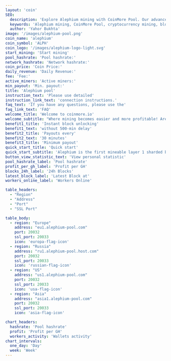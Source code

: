```yaml
---
layout: 'coin'
SEO:
  description: 'Explore Alephium mining with CoinMore Pool. Our advanced and reliable mining pool ensures high profitability and stability for Alephium miners.'
  keywords: 'Alephium mining, CoinMore Pool, cryptocurrency mining, blockchain, Alephium, crypto mining, digital currency mining, decentralized mining, secure mining, profitable mining, mining software, mining hardware'
  author: 'Yahor Bukhta'
image: '/images/alephium-pool.png'
coin_name: 'alephium'
coin_symbol: 'ALPH'
coin_logo: '/images/alephium-logo-light.svg'
start_mining: 'Start mining'
pool_hashrate: 'Pool hashrate:'
network_hashrate: 'Network hashrate:'
coin_price: 'Coin Price:'
daily_revenue: 'Daily Revenue:'
fee: 'Fee:'
active_miners: 'Active miners:'
min_payout: 'Min. payout:'
title: 'Alephium pool'
instruction_text: 'Please use detailed'
instruction_link_text: 'connection instructions.'
faq_text: 'If you have any questions, please use the'
faq_link_text: 'FAQ'
welcome_title: 'Welcome to coinmore.io'
welcome_subtitle: "Where mining becomes easier and more profitable! Are you looking for a reliable pool with low fees? Do you desire stability and transparent statistics? Look no further! On our platform, you'll find everything for efficient mining, as well as a warm community and tech support ready to assist in any situation. Earn more with lower expenses."
benefit1_title: 'Instant block unlocking'
benefit1_text: 'without 500-min delay'
benefit2_title: 'Payouts every'
benefit2_text: '30 minutes'
benefit3_title: 'Minimum payout'
quick_start_title: 'Quick start'
quick_start_subtitle: 'Alephium is the first mineable layer 1 sharded blockchain scaling and improving on Bitcoin core technologies, Proof of Work and UTXO. It delivers a highly performant, secure DeFi & dApps platform with enhanced energy efficiency.'
button_view_statistic_text: 'View personal statistic'
pool_hashrate_label: 'Pool hashrate'
profit_per_gh_label: 'Profit per GH'
blocks_24h_label: '24h Blocks'
latest_block_label: 'Latest Block at'
workers_online_label: 'Workers Online'

table_headers:
  - "Region"
  - "Address"
  - "Port"
  - "SSL Port"

table_body:
  - region: "Europe"
    address: "eu1.alephium-pool.com"
    port: 20032
    ssl_port: 20033
    icon: 'europa-flag-icon'
  - region: "Russia"
    address: "ru1.alephium-pool.host.com"
    port: 20032
    ssl_port: 20033
    icon: 'russian-flag-icon'
  - region: "US"
    address: "us1.alephium-pool.com"
    port: 20032
    ssl_port: 20033
    icon: 'usa-flag-icon'
  - region: "Asia"
    address: "asia1.alephium-pool.com"
    port: 20032
    ssl_port: 20033
    icon: 'asia-flag-icon'

chart_headers:
  hashrate: 'Pool hashrate'
  profit: 'Profit per GH'
  workers_activity: 'Wallets activity'
chart_intervals:
  one_day: 'Day'
  week: 'Week'
---
```

